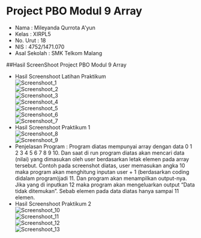 # Project PBO Modul 9 Array

- Nama              : Mileyanda Qurrota A'yun
- Kelas             : XIRPL5
- No. Urut          : 18
- NIS               : 4752/1471.070
- Asal Sekolah      : SMK Telkom Malang

##Hasil ScreenShoot Project PBO Modul 9 Array
- Hasil Screenshoot Latihan Praktikum<br>
![Screenshoot_1](https://s29.postimg.org/q6kied9w7/Screenshot_1.png)<br>
![Screenshoot_2](https://s28.postimg.org/o1t5zpc31/Screenshot_2.png)<br>
![Screenshoot_3](https://s24.postimg.org/ted8dgrb9/Screenshot_3.png)<br>
![Screenshoot_4](https://s30.postimg.org/ynp98jjgh/Screenshot_4.png)<br>
![Screenshoot_5](https://s30.postimg.org/va6q5cc35/Screenshot_5.png)<br>
![Screenshoot_6](https://s24.postimg.org/7vv2umvxx/Screenshot_6.png)<br>
![Screenshoot_7](https://s30.postimg.org/b7q0lj0dd/Screenshot_7.png)<br>
- Hasil Screenshoot Praktikum 1<br>
![Screenshoot_8](https://s29.postimg.org/le9d4g7sn/Screenshot_8.png)<br>
![Screenshoot_9](https://s28.postimg.org/imritv519/Screenshot_9.png)<br>
- Penjelasan Program : Program diatas mempunyai array dengan data 0 1 2 3 4 5 6 7 8 9 10. Dan saat di run program diatas akan mencari data (nilai) yang dimasukan oleh user berdasarkan letak elemen pada array tersebut. Contoh pada screenshot diatas, user memasukan angka 10 maka program akan menghitung inputan user + 1 (berdasarkan coding didalam program)jadi 11. Dan program akan menampilkan output-nya. Jika yang di inputkan 12 maka program akan mengeluarkan output “Data tidak ditemukan”. Sebab elemen pada data diatas hanya sampai 11 elemen.<br>
- Hasil Screenshoot Praktikum 2<br>
![Screenshoot_10](https://s28.postimg.org/74tnylbq5/Screenshot_10.png)<br>
![Screenshoot_11](https://s28.postimg.org/45syl5udp/Screenshot_11.png)<br>
![Screenshoot_12](https://s29.postimg.org/6w23psqmv/Screenshot_12.png)<br>
![Screenshoot_13](https://s24.postimg.org/v7btlrasl/Screenshot_13.png)<br>
